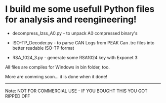 # I build me some usefull Python files for analysis and reengineering!

- decompress_lzss_A0.py - to unpack A0 compressed binary's
  
- ISO-TP_Decoder.py - to parse CAN Logs from PEAK Can .trc files into better readable ISO-TP format

- RSA_1024_3.py - generate some RSA1024 key with Exponet 3

All files are compiles for Windows in bin folder, too.
  
More are comming soon... it is done when it done!

----

Note: NOT FOR COMMERCIAL USE - IF YOU BOUGHT THIS YOU GOT RIPPED OFF
